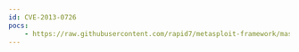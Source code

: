```yaml
---
id: CVE-2013-0726
pocs:
    - https://raw.githubusercontent.com/rapid7/metasploit-framework/master/modules/exploits/windows/fileformat/erdas_er_viewer_bof.rb
---
```

